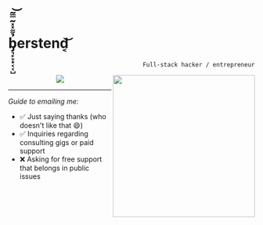 <h1>b̡͉̙̞͙͔͔̺̉͌̽̽͂̿͂͝erstend͔͝</h1>
<p align="right">
 <code align="right">Full-stack hacker / entrepreneur</code>
</p>
<a href="https://github.com/berstend"><img src="https://i.imgur.com/B9KXKGS.jpg" height="290px" align="right" /></a>
<p align="center">
  <a href="https://github.com/berstend"><img src="https://github-readme-stats.vercel.app/api?username=berstend&show_icons=true&count_private=true&theme=default&hide_border=true&hide=issues,contribs&include_all_commits=true&title_color=0053a0&hide_title=true" /></a>
</p>

<hr>

_Guide to emailing me:_

- ✅ Just saying thanks (who doesn't like that 😄)
- ✅ Inquiries regarding consulting gigs or paid support
- ❌ Asking for free support that belongs in public issues
